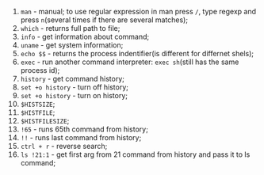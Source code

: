 1. ```man``` - manual;
to use regular expression in man press ```/```, type regexp and press ```n```(several times if there are several matches);
2. ```which``` - returns full path to file;
3. ```info``` - get information about command;
4. ```uname``` - get system information;
5. ```echo $$``` - returns the process indentifier(is different for differnet shels);
6. ```exec``` - run another command interpreter: ```exec sh```(still has the same process id);
7. ```history``` - get command history;
8. ```set +o history``` - turn off history;
9. ```set +o history``` - turn on history;
10. ```$HISTSIZE```;
11. ```$HISTFILE```;
12. ```$HISTFILESIZE```;
13. ```!65``` - runs 65th command from history;
14. ```!!``` - runs last command from history;
15. ```ctrl + r``` - reverse search;
16. ```ls !21:1``` - get first arg from 21 command from history and pass it to ls command;